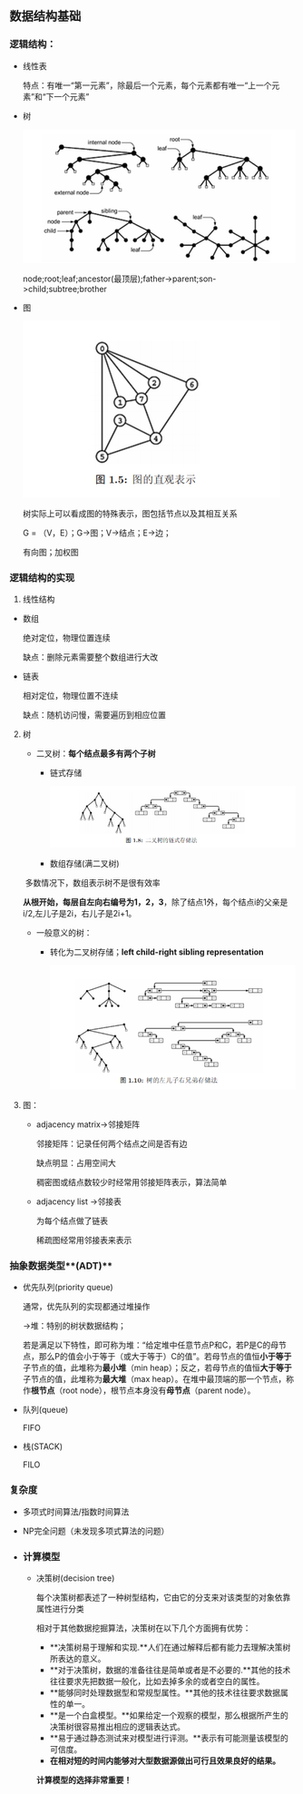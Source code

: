 ## 数据结构基础

### 逻辑结构：

- 线性表

  特点：有唯一“第一元素”，除最后一个元素，每个元素都有唯一“上一个元素”和“下一个元素”

- 树

  

  

  ![Alt](/img/1.1.png)

  

  

  ​	node;root;leaf;ancestor(最顶层);father->parent;son->child;subtree;brother

- 图

  ![](/img/1.2.png)

  树实际上可以看成图的特殊表示，图包括节点以及其相互关系

  G = （V，E）；G->图；V->结点；E->边；

  有向图；加权图

### 逻辑结构的实现

1. 线性结构
  - 数组

    绝对定位，物理位置连续

    缺点：删除元素需要整个数组进行大改

  - 链表

    相对定位，物理位置不连续

    缺点：随机访问慢，需要遍历到相应位置

2. 树

   - 二叉树：**每个结点最多有两个子树**

     - 链式存储

       ![链式存储](img/1.3.png)

     - 数组存储(满二叉树)

   ​				多数情况下，数组表示树不是很有效率

   ​				**从根开始，每层自左向右编号为1，2，3**，除了结点1外，每个结点i的父亲是i/2,左儿子是2i，右儿子是2i+1。

   - 一般意义的树：

     - 转化为二叉树存储；**left child-right sibling representation**

       ![](/img/1.4.png)

3. 图：

   - adjacency matrix->邻接矩阵

     邻接矩阵：记录任何两个结点之间是否有边

     缺点明显：占用空间大

     稠密图或结点数较少时经常用邻接矩阵表示，算法简单

   - adjacency list ->邻接表

     为每个结点做了链表

     稀疏图经常用邻接表来表示

### 抽象数据类型**(ADT)**

- 优先队列(priority queue)

  通常，优先队列的实现都通过堆操作

  ->堆：特别的树状数据结构；

  若是满足以下特性，即可称为堆：“给定堆中任意节点P和C，若P是C的母节点，那么P的值会小于等于（或大于等于）C的值”。若母节点的值恒**小于等于**子节点的值，此堆称为**最小堆**（min heap）；反之，若母节点的值恒**大于等于**子节点的值，此堆称为**最大堆**（max heap）。在堆中最顶端的那一个节点，称作**根节点**（root node），根节点本身没有**母节点**（parent node）。

- 队列(queue)

  FIFO

- 栈(STACK)

  FILO

### 复杂度

- 多项式时间算法/指数时间算法

- NP完全问题（未发现多项式算法的问题）

- ### 计算模型

  - 决策树(decision tree)

    每个决策树都表述了一种树型结构，它由它的分支来对该类型的对象依靠属性进行分类

    相对于其他数据挖掘算法，决策树在以下几个方面拥有优势：

    - **决策树易于理解和实现.**人们在通过解释后都有能力去理解决策树所表达的意义。
    - **对于决策树，数据的准备往往是简单或者是不必要的.**其他的技术往往要求先把数据一般化，比如去掉多余的或者空白的属性。
    - **能够同时处理数据型和常规型属性。**其他的技术往往要求数据属性的单一。
    - **是一个白盒模型。**如果给定一个观察的模型，那么根据所产生的决策树很容易推出相应的逻辑表达式。
    - **易于通过静态测试来对模型进行评测。**表示有可能测量该模型的可信度。
    - **在相对短的时间内能够对大型数据源做出可行且效果良好的结果。**

    **计算模型的选择非常重要！**